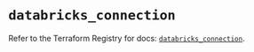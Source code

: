 # `databricks_connection`

Refer to the Terraform Registry for docs: [`databricks_connection`](https://registry.terraform.io/providers/databricks/databricks/1.72.0/docs/resources/connection).
